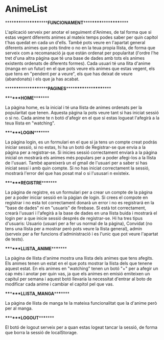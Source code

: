 # AnimeList

\*\*\*\***\*\*\***\*\*\*\***\*\*\*\***\*\*\*\***FUNCIONAMENT**\*\*\*\***\*\*\*\***\*\*\*\***\*\*\*\***\*\*\*\*

L'aplicació serveix per anotar el seguiment d'Animes, de tal forma que si estas vegent diferents animes al mateix temps podes saber per quin capítol t'has quedat en cada un d'ells.
També pots veure en l'apartat general diferents animes que pots tindre o no en la teua propia llista, de forma que serveix com a recomanació ja que están ordenat per popularitat (l'ordre l'he tret d'una altra pàgina que té una base de dades amb tots els animes existents ordenats de diferents formes).
Cada usuari té una llita d'anime (manga en un futur) en el que pots veure els animes que estas vegent, els que tens en "pendent per a veure", els que has deixat de veure (abandonats) i els que ja has acabat.

\*\*\*\***\*\*\***\*\*\*\***\*\*\*\***\*\*\*\***PAGINES**\*\*\*\***\*\*\*\***\*\*\*\***\*\*\*\***\*\*\*\*

**\*\***\***\*\*\*HOME**\*\***\***\*\*\*\*

La pàgina home, es la inicial i té una llista de animes ordenats per la popularitat que tenen.
Aquesta pàgina la pots veure tant si has iniciat sessió o si no.
Cada anime te n botó d'afegir en el que si estas logueat l'afegirà a la teua llista en "watching".

**\*\***\***\*\*\*LOGIN**\*\***\***\*\*\*\*

La pàgina login, es un formulari en el que si ja tens un compte creat podrás iniciar sessió, si no estas, hi ha un botó de Registrar-se que envia a la pàgina per a registrar-se.
Si inicies sessió correctament enviarà a la pàgina inicial on mostrarà els animes més populars per a poder afegi-los a la llista de l'usuari. També apareixerà un el gmail de l'usuari per a saber si has iniciat sessí i amb quin compte.
Si no has iniciat correctament la sessió, mostrarà l'error del que has posat mal o si l'ususari n existeix.

**\*\***\***\*\*\*REGISTRE**\*\***\***\*\*\*\*

La pàgina de registre, es un formulari per a crear un compte de la pàgina per a poder iniciar sessió en la pàgian de login.
Si crees el compote en registrar i no esta tot correctament donarà un error i no es registrará en la "base de dades" ni en "usuaris" de firebase.
Si està tot correctament, crearà l'usuari i l'afegirà a la base de dades en una llista buida i mostrarà el login per a que inicie sessió després de registrar-se.
Hi ha tres tipus d'usuaris: Usuario (usuari per a fer us normal de la pàgina), Convidat (no tens una llista per a mostrar però pots veure la llista general), admin (serveix per a fer funcions d'administració i es l'unic que pot veure l'apartat de tests).

**\*\***\***\*\*\*LLISTA_ANIME**\*\***\***\*\*\*\*

La pàgina de llista d'anime mostra una llista dels animes que tens afegits.
Els animes tenen un estat en el que pots mostrar la llista dels que tenene aquest estat.
En els animes en "watching" tenen un botó "+" per a afegir un cap més i anotar per quin vas, ja que els animes en emisió emiteixen un capitul per semana i aquest botó llevaría la necessitat d'entrar al boto de modificar cada anime i cambiar el capitol pel que vas.

**\*\***\***\*\*\*LLISTA_MANGA**\*\***\***\*\*\*\*

La pàgina de llista de manga te la mateixa funcionalitat que la d'anime però per al manga.

**\*\***\***\*\*\*LOGOUT**\*\***\***\*\*\*\*

El botó de logout serveix per a quan estas logeat tancar la sessió, de forma que borra la sessió de localStorage.
